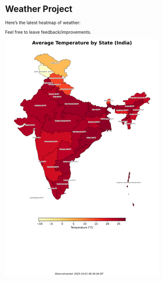 # Weather Project

Here’s the latest heatmap of weather:

Feel free to leave feedback/improvements.

![India Heatmap](docs/assets/india_heatmap.png?v=DC7D34)
